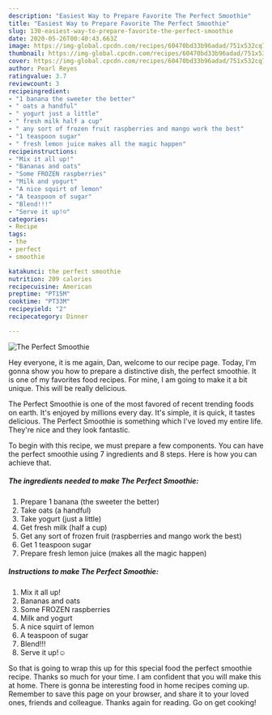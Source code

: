 ```yaml
---
description: "Easiest Way to Prepare Favorite The Perfect Smoothie"
title: "Easiest Way to Prepare Favorite The Perfect Smoothie"
slug: 130-easiest-way-to-prepare-favorite-the-perfect-smoothie
date: 2020-05-26T00:40:43.663Z
image: https://img-global.cpcdn.com/recipes/60470bd33b96adad/751x532cq70/the-perfect-smoothie-recipe-main-photo.jpg
thumbnail: https://img-global.cpcdn.com/recipes/60470bd33b96adad/751x532cq70/the-perfect-smoothie-recipe-main-photo.jpg
cover: https://img-global.cpcdn.com/recipes/60470bd33b96adad/751x532cq70/the-perfect-smoothie-recipe-main-photo.jpg
author: Pearl Reyes
ratingvalue: 3.7
reviewcount: 3
recipeingredient:
- "1 banana the sweeter the better"
- " oats a handful"
- " yogurt just a little"
- " fresh milk half a cup"
- " any sort of frozen fruit raspberries and mango work the best"
- "1 teaspoon sugar"
- " fresh lemon juice makes all the magic happen"
recipeinstructions:
- "Mix it all up!"
- "Bananas and oats"
- "Some FROZEN raspberries"
- "Milk and yogurt"
- "A nice squirt of lemon"
- "A teaspoon of sugar"
- "Blend!!!"
- "Serve it up!☺"
categories:
- Recipe
tags:
- the
- perfect
- smoothie

katakunci: the perfect smoothie 
nutrition: 209 calories
recipecuisine: American
preptime: "PT15M"
cooktime: "PT33M"
recipeyield: "2"
recipecategory: Dinner

---
```



![The Perfect Smoothie](https://img-global.cpcdn.com/recipes/60470bd33b96adad/751x532cq70/the-perfect-smoothie-recipe-main-photo.jpg)

Hey everyone, it is me again, Dan, welcome to our recipe page. Today, I'm gonna show you how to prepare a distinctive dish, the perfect smoothie. It is one of my favorites food recipes. For mine, I am going to make it a bit unique. This will be really delicious.

The Perfect Smoothie is one of the most favored of recent trending foods on earth. It's enjoyed by millions every day. It's simple, it is quick, it tastes delicious. The Perfect Smoothie is something which I've loved my entire life. They're nice and they look fantastic.




To begin with this recipe, we must prepare a few components. You can have the perfect smoothie using 7 ingredients and 8 steps. Here is how you can achieve that.

##### The ingredients needed to make The Perfect Smoothie:

1. Prepare 1 banana (the sweeter the better)
1. Take  oats (a handful)
1. Take  yogurt (just a little)
1. Get  fresh milk (half a cup)
1. Get  any sort of frozen fruit (raspberries and mango work the best)
1. Get 1 teaspoon sugar
1. Prepare  fresh lemon juice (makes all the magic happen)




##### Instructions to make The Perfect Smoothie:

1. Mix it all up!
1. Bananas and oats
1. Some FROZEN raspberries
1. Milk and yogurt
1. A nice squirt of lemon
1. A teaspoon of sugar
1. Blend!!!
1. Serve it up!☺




So that is going to wrap this up for this special food the perfect smoothie recipe. Thanks so much for your time. I am confident that you will make this at home. There is gonna be interesting food in home recipes coming up. Remember to save this page on your browser, and share it to your loved ones, friends and colleague. Thanks again for reading. Go on get cooking!
